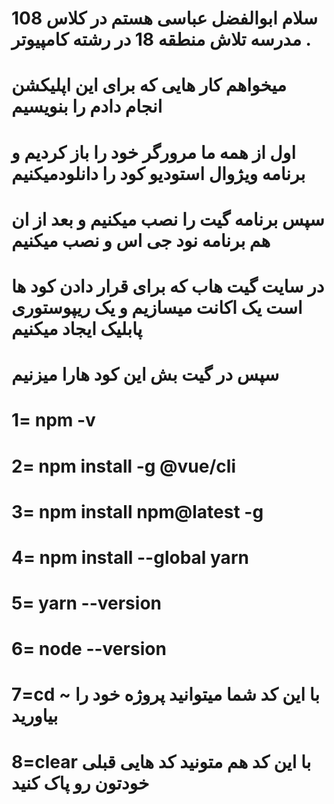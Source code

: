 # سلام ابوالفضل عباسی هستم در کلاس 108 مدرسه تلاش منطقه 18 در رشته کامپیوتر .
# میخواهم کار هایی که برای این اپلیکشن انجام دادم را بنویسیم 
#    اول از همه ما مرورگر خود را باز کردیم و برنامه ویژوال استودیو کود را دانلودمیکنیم 
# سپس برنامه گیت را نصب میکنیم و بعد از ان هم برنامه نود جی اس و نصب میکنیم 
# در سایت گیت هاب که برای قرار دادن کود ها است یک اکانت میسازیم و یک ریپوستوری پابلیک ایجاد میکنیم
# سپس در گیت بش این کود هارا میزنیم
 # 1= npm -v
 # 2= npm install -g @vue/cli 
 # 3= npm install npm@latest -g 
 # 4= npm install --global yarn 
 # 5= yarn --version
 # 6= node --version 
 # 7=cd ~ با این کد شما میتوانید پروژه خود را بیاورید
 # 8=clear  با این کد هم متونید کد هایی قبلی خودتون رو پاک کنید
 

